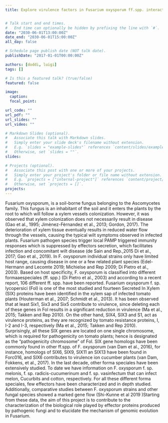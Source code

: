 ```yaml
---
title: Explore virulence factors in Fusarium oxysporum ff.spp. interactions. 


# Talk start and end times.
#   End time can optionally be hidden by prefixing the line with `#`.
date: "2030-06-01T13:00:00Z"
date_end: "2030-06-01T15:00:00Z"
all_day: false

# Schedule page publish date (NOT talk date).
publishDate: "2017-01-01T00:00:00Z"

authors: [doddi, luigi]
tags: []

# Is this a featured talk? (true/false)
featured: false

image:
  caption: 
  focal_point: 

url_code: ""
url_pdf: ""
url_slides: ""
url_video: ""

# Markdown Slides (optional).
#   Associate this talk with Markdown slides.
#   Simply enter your slide deck's filename without extension.
#   E.g. `slides = "example-slides"` references `content/slides/example-slides.md`.
#   Otherwise, set `slides = ""`.
slides:

# Projects (optional).
#   Associate this post with one or more of your projects.
#   Simply enter your project's folder or file name without extension.
#   E.g. `projects = ["internal-project"]` references `content/project/deep-learning/index.md`.
#   Otherwise, set `projects = []`.
projects:
---
```


Fusarium oxysporum, is a soil-borne fungus belonging to the Ascomycetes family. This fungus is an inhabitant of the soil and it enters the plants by the root to which will follow a xylem vessels colonization. However, it was observed that xylem colonization does not necessarily result in disease (Gao et al., 1995; Jimènez-Fèrnandez et al., 2013; Gordon, 2017). The deterioration of xylem tissue eventually results in reduced water flow through the vessels, causing the typical wilt symptoms observed in infected plants. Fusarium pathogen species trigger local PAMP triggered immunity responses which is suppressed by effectors secretion, which facilitates infection and concomitant wilt disease (de Sain and Rep.,2015 Di et al., 2017; Gao et al., 2019). In F. oxysporum individual strains only have limited host range, causing disease in one or a few related plant species (Edel-Hermann and Lecomte 2019; Michielse and Rep 2009; Di Pietro et al., 2003). Based on host specificity, F. oxysporum is classified into different formaaespeciales (ff. spp.) (Di Pietro et al., 2003) and according to a recent report, 106 different ff. spp. have been reported. Fusarium oxysporum f. sp. lycopersici (Fol) is one of the most studied and fourteen Secreted In Xylem (SIX) proteins have been identified in the xylem sap of infected tomato plants (Houterman et al., 2007; Schmidt et al., 2013). It has been observed that at least Six1, Six3 and Six5 contribute to virulence, since deleting each of these genes in Fol results in a significant reduction in virulence (Ma et al., 2015; Takken and Rep 2010). On the other hand, SIX4, SIX3 and S1, act as virulence proteins, as they are recognized by tomato resistance proteins, I, I-2 and I-3, respectively (Ma et al., 2015; Takken and Rep 2010). Surprisingly, all these SIX genes are located on one single chromosome, which is required for pathogenicity on tomato plants; hence is designated as the “pathogenicity chromosome” of Fol. SIX gene homologs have been commonly found in other ff.spp. of F. oxysporum (van Dam et al., 2016), for instance, homologs of SIX6, SIX9, SIX11 an SIX13 have been found in Forc016, and SIX6 contributes to virulence ion cucumber plants (van Dam, Fokkens, et al., 2017). In the last decade, other forma speciales have been extensively studied. To date we have information on F. oxysporum f. sp. melonis, f. sp. radicis-cucumerinum and f. sp. vasinfectum that can infect melon, Cucurbits and cotton, respectively. For all these different forma speciales, few effectors have been characterized and in depth studied. Additionally, comparative studies between F. oxysporum strains and other fungal species showed a marked gene flow (Shi-Kunne et al 2019  )Starting from these data, the aim of this project is to contribute to the characterization of the biological role played by effector proteins produced by pathogenic fungi and to elucidate the mechanism of genomic evolution in Fusarium.
